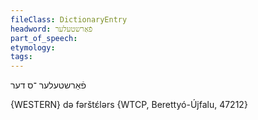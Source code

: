 ```yaml
---
fileClass: DictionaryEntry
headword: פֿאַרשטעלער
part_of_speech: 
etymology: 
tags: 
---
```

פֿאַרשטעלער
־ס
דער

{WESTERN}
də fərštɛ́lərs {WTCP, Berettyó-Újfalu, 47212}

